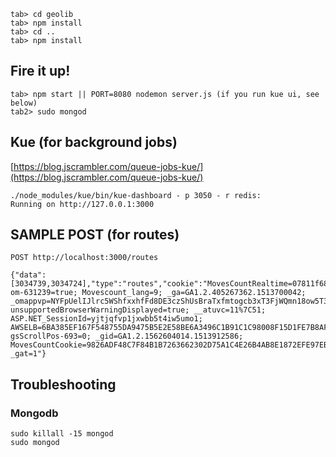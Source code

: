 

```
tab> cd geolib
tab> npm install
tab> cd ..
tab> npm install
```

## Fire it up!
```
tab> npm start || PORT=8080 nodemon server.js (if you run kue ui, see below)
tab2> sudo mongod
```

## Kue (for background jobs)
[https://blog.jscrambler.com/queue-jobs-kue/](https://blog.jscrambler.com/queue-jobs-kue/)


```
./node_modules/kue/bin/kue-dashboard - p 3050 - r redis:
Running on http://127.0.0.1:3000

```

## SAMPLE POST (for routes)
`POST http://localhost:3000/routes`

```
{"data":[3034739,3034724],"type":"routes","cookie":"MovesCountRealtime=07811f68107c18695030e7102b5acd724ae8618fb6a54a13931194d22511625e1a779d792669bcbaa0eb467e4a98da2c1c84f8ecd3a85d66112241f7e7113cdc567bf6017e1677cb06d90a612098f41d139ad232ce86c33b24dadb4688320ccf; om-631239=true; Movescount_lang=9; _ga=GA1.2.405267362.1513700042; _omappvp=NYFpUelIJlrc5WShfxxhfFd8DE3czShUsBraTxfmtogcb3xT3FjWQmn18ow5T3PXdueHMA7t1WWX4DwC8FmoRp4321EjBGqs; unsupportedBrowserWarningDisplayed=true; __atuvc=11%7C51; ASP.NET_SessionId=yjtjqfvp1jxwbb5t4iw5umo1; AWSELB=6BA385EF167F548755DA9475B5E2E58BE6A3496C1B91C1C98008F15D1FE7B8AF00DCEAC116A732CA8CBCEFB7794017A4493418846D395EBA1DC25A8291094C3CED2AEC6E61; gsScrollPos-693=0; _gid=GA1.2.1562604014.1513912586; MovesCountCookie=9826ADF48C7F84B1B7263662302D75A1C4E26B4AB8E1872EFE97EB3F9F0BBC809BE755C4E6F4A222BEB2EB0579F81402ED64D8DA70EEBEE010653928A85204F9D7FD42ACB7FAB7176029F9203D6143707CB34557661D3D13EF5DFB368FE8F1B7278C84F15152D207947160AE6F17E9B9FB77B56EFE5FEE2C1A721BCD2CD06EEABDB2FE2EA8FDD2757342966EBE4949770A800BA6E6A41078B62C8C717AE7ABBA4E5513819C8B7AB7D7EDAD17CF7FA3D6A83AD6DC45E73ECD947C80713AD4EF7237E9610822E5C04406C39721CD563AFBF3EECC611C6659011CB027480A818B07EAB69B3E; _gat=1"}
```


## Troubleshooting

### Mongodb

```
sudo killall -15 mongod
sudo mongod
```

